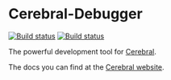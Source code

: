 # Cerebral-Debugger

[![Build status][travis-image]][travis-url]
[![Build status](https://ci.appveyor.com/api/projects/status/oxof3l7jq59ovaof?svg=true)](https://ci.appveyor.com/project/reflog/cerebral-debugger)

The powerful development tool for [Cerebral](http://cerebraljs.com).

The docs you can find at the [Cerebral website](http://cerebraljs.com/docs/introduction/debugger.html).

[travis-image]: https://img.shields.io/travis/cerebral/cerebral-debugger.svg?style=flat
[travis-url]: https://travis-ci.org/cerebral/cerebral-debugger